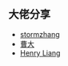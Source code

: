 ## 大佬分享

- [stormzhang](./stormzhang_share.md)
- [曹大](./caoda_share.md)
- [Henry Liang](./Henry_Liang.md)